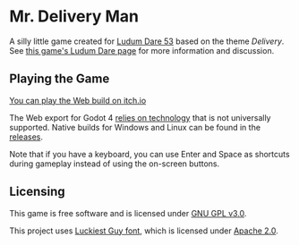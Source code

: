 # Mr. Delivery Man

A silly little game created for [Ludum Dare 53](https://ldjam.com/events/ludum-dare/53)
based on the theme _Delivery_.
See [this game's Ludum Dare page](https://ldjam.com/events/ludum-dare/53/mr-delivery-man) for
more information and discussion.


## Playing the Game

[You can play the Web build on itch.io](https://doctor-g.itch.io/mr-delivery-man)

The Web export for Godot 4 [relies on technology](https://docs.godotengine.org/en/stable/contributing/development/compiling/compiling_for_web.html) that is not universally supported. Native builds for Windows and Linux can be found in the [releases](https://github.com/doctor-g/LD53/releases).

Note that if you have a keyboard, you can use Enter and Space as shortcuts during gameplay
instead of using the on-screen buttons.

## Licensing

This game is free software and is licensed under [GNU GPL v3.0](LICENSE).

This project uses [Luckiest Guy font](https://fonts.google.com/specimen/Luckiest+Guy), which
is licensed under [Apache 2.0](project/ui/LuckiestGuy-Regular_LICENSE.txt).
